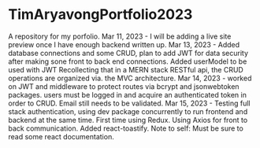 # TimAryavongPortfolio2023
A repository for my porfolio.
Mar 11, 2023 - I will be adding a live site preview once I have enough backend written up.
Mar 13, 2023 - Added database connections and some CRUD, plan to add JWT for data security after making sone front to back end connections. 
Added userModel to be used with JWT
Recollecting that in a MERN stack RESTful api, the CRUD operations are organized via. the MVC architecture.
Mar 14, 2023 - worked on JWT and middleware to protect routes via bcrypt and jsonwebtoken packages. users must be logged in and acquire an authenticated token in order to CRUD. Email still needs to be validated.
Mar 15, 2023 - Testing full stack authentication, using dev package concurrently to run frontend and backend at the same time. First time using Redux. Using Axios for front to back communication. Added react-toastify. Note to self: Must be sure to read some react documentation.